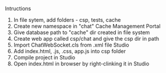 Intructions

1. In file sytem, add folders - csp, tests, cache
2. Create new namespace in "chat" Cache Management Portal
3. Give database path to "cache" dir created in file system
4. Create web app called csp/chat and give the csp dir in path
5. Import ChatWebSocket.cls from .xml file Studio
6. Add index.html, .js, .css, app.js into csp folder
7. Compile project in Studio
8. Open index.html in browser by right-clinking it in Studio

